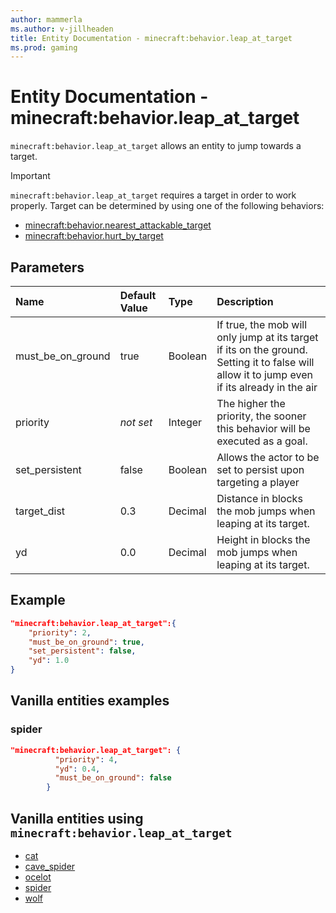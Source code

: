 ```yaml
---
author: mammerla
ms.author: v-jillheaden
title: Entity Documentation - minecraft:behavior.leap_at_target
ms.prod: gaming
---
```


# Entity Documentation - minecraft:behavior.leap_at_target

`minecraft:behavior.leap_at_target` allows an entity to jump towards a target.

> [!IMPORTANT]
> `minecraft:behavior.leap_at_target` requires a target in order to work properly. Target can be determined by using one of the following behaviors:
>
>- [minecraft:behavior.nearest_attackable_target](minecraftBehavior_nearest_attackable_target.md)
>- [minecraft:behavior.hurt_by_target](minecraftBehavior_hurt_by_target.md)

## Parameters

|Name |Default Value  |Type  |Description  |
|:----------|:----------|:----------|:----------|
|must_be_on_ground| true| Boolean|  If true, the mob will only jump at its target if its on the ground. Setting it to false will allow it to jump even if its already in the air |
|priority|*not set*|Integer|The higher the priority, the sooner this behavior will be executed as a goal.|
|set_persistent| false| Boolean|  Allows the actor to be set to persist upon targeting a player |
|target_dist| 0.3| Decimal| Distance in blocks the mob jumps when leaping at its target.|
|yd| 0.0| Decimal| Height in blocks the mob jumps when leaping at its target. |

## Example

```json
"minecraft:behavior.leap_at_target":{
    "priority": 2,
    "must_be_on_ground": true,
    "set_persistent": false,
    "yd": 1.0
}
```

## Vanilla entities examples

### spider

```json
"minecraft:behavior.leap_at_target": {
          "priority": 4,
          "yd": 0.4,
          "must_be_on_ground": false
        }
```

## Vanilla entities using `minecraft:behavior.leap_at_target`

- [cat](../../../../Source/VanillaBehaviorPack_Snippets/entities/cat.md)
- [cave_spider](../../../../Source/VanillaBehaviorPack_Snippets/entities/cave_spider.md)
- [ocelot](../../../../Source/VanillaBehaviorPack_Snippets/entities/ocelot.md)
- [spider](../../../../Source/VanillaBehaviorPack_Snippets/entities/spider.md)
- [wolf](../../../../Source/VanillaBehaviorPack_Snippets/entities/wolf.md)

